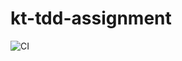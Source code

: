 # kt-tdd-assignment

![CI](https://github.com/martinloesethjensen/kt-tdd-assignment/workflows/CI/badge.svg?branch=master)
